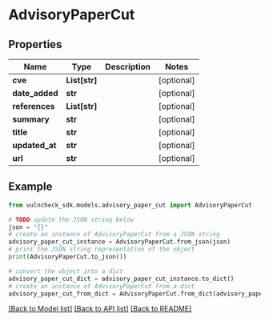 # AdvisoryPaperCut


## Properties

Name | Type | Description | Notes
------------ | ------------- | ------------- | -------------
**cve** | **List[str]** |  | [optional] 
**date_added** | **str** |  | [optional] 
**references** | **List[str]** |  | [optional] 
**summary** | **str** |  | [optional] 
**title** | **str** |  | [optional] 
**updated_at** | **str** |  | [optional] 
**url** | **str** |  | [optional] 

## Example

```python
from vulncheck_sdk.models.advisory_paper_cut import AdvisoryPaperCut

# TODO update the JSON string below
json = "{}"
# create an instance of AdvisoryPaperCut from a JSON string
advisory_paper_cut_instance = AdvisoryPaperCut.from_json(json)
# print the JSON string representation of the object
print(AdvisoryPaperCut.to_json())

# convert the object into a dict
advisory_paper_cut_dict = advisory_paper_cut_instance.to_dict()
# create an instance of AdvisoryPaperCut from a dict
advisory_paper_cut_from_dict = AdvisoryPaperCut.from_dict(advisory_paper_cut_dict)
```
[[Back to Model list]](../README.md#documentation-for-models) [[Back to API list]](../README.md#documentation-for-api-endpoints) [[Back to README]](../README.md)


